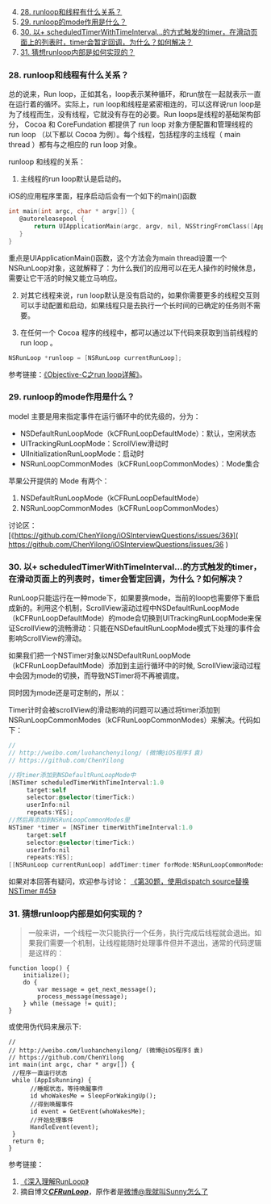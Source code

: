  4.  [28. runloop和线程有什么关系？](https://github.com/shenchunxing/ios_interview_questions/blob/master/Runloop.md#28-runloop和线程有什么关系) 
 5.  [29. runloop的mode作用是什么？](https://github.com/shenchunxing/ios_interview_questions/blob/master/Runloop.md#29-runloop的mode作用是什么) 
 6.  [30. 以+ scheduledTimerWithTimeInterval...的方式触发的timer，在滑动页面上的列表时，timer会暂定回调，为什么？如何解决？](https://github.com/shenchunxing/ios_interview_questions/blob/master/Runloop.md#30-以-scheduledtimerwithtimeinterval的方式触发的timer在滑动页面上的列表时timer会暂定回调为什么如何解决) 
 7.  [31. 猜想runloop内部是如何实现的？](https://github.com/shenchunxing/ios_interview_questions/blob/master/Runloop.md#31-猜想runloop内部是如何实现的) 
 
 ### 28. runloop和线程有什么关系？

总的说来，Run loop，正如其名，loop表示某种循环，和run放在一起就表示一直在运行着的循环。实际上，run loop和线程是紧密相连的，可以这样说run loop是为了线程而生，没有线程，它就没有存在的必要。Run loops是线程的基础架构部分， Cocoa 和 CoreFundation 都提供了 run loop 对象方便配置和管理线程的 run loop （以下都以 Cocoa 为例）。每个线程，包括程序的主线程（ main thread ）都有与之相应的 run loop 对象。

 runloop 和线程的关系：




 1. 主线程的run loop默认是启动的。

 iOS的应用程序里面，程序启动后会有一个如下的main()函数
 
 ```Objective-C
int main(int argc, char * argv[]) {
    @autoreleasepool {
        return UIApplicationMain(argc, argv, nil, NSStringFromClass([AppDelegate class]));
    }
}
```





 重点是UIApplicationMain()函数，这个方法会为main thread设置一个NSRunLoop对象，这就解释了：为什么我们的应用可以在无人操作的时候休息，需要让它干活的时候又能立马响应。

 2. 对其它线程来说，run loop默认是没有启动的，如果你需要更多的线程交互则可以手动配置和启动，如果线程只是去执行一个长时间的已确定的任务则不需要。

 3. 在任何一个 Cocoa 程序的线程中，都可以通过以下代码来获取到当前线程的 run loop 。


 ```Objective-C
NSRunLoop *runloop = [NSRunLoop currentRunLoop];
```


参考链接：[《Objective-C之run loop详解》](http://blog.csdn.net/wzzvictory/article/details/9237973)。

### 29. runloop的mode作用是什么？

model 主要是用来指定事件在运行循环中的优先级的，分为：


* NSDefaultRunLoopMode（kCFRunLoopDefaultMode）：默认，空闲状态
* UITrackingRunLoopMode：ScrollView滑动时
* UIInitializationRunLoopMode：启动时
* NSRunLoopCommonModes（kCFRunLoopCommonModes）：Mode集合

苹果公开提供的 Mode 有两个：

 1. NSDefaultRunLoopMode（kCFRunLoopDefaultMode）
 2. NSRunLoopCommonModes（kCFRunLoopCommonModes）

讨论区： [《https://github.com/ChenYilong/iOSInterviewQuestions/issues/36》]( https://github.com/ChenYilong/iOSInterviewQuestions/issues/36 ) 

### 30. 以+ scheduledTimerWithTimeInterval...的方式触发的timer，在滑动页面上的列表时，timer会暂定回调，为什么？如何解决？

RunLoop只能运行在一种mode下，如果要换mode，当前的loop也需要停下重启成新的。利用这个机制，ScrollView滚动过程中NSDefaultRunLoopMode（kCFRunLoopDefaultMode）的mode会切换到UITrackingRunLoopMode来保证ScrollView的流畅滑动：只能在NSDefaultRunLoopMode模式下处理的事件会影响ScrollView的滑动。

如果我们把一个NSTimer对象以NSDefaultRunLoopMode（kCFRunLoopDefaultMode）添加到主运行循环中的时候,
ScrollView滚动过程中会因为mode的切换，而导致NSTimer将不再被调度。

同时因为mode还是可定制的，所以：

 Timer计时会被scrollView的滑动影响的问题可以通过将timer添加到NSRunLoopCommonModes（kCFRunLoopCommonModes）来解决。代码如下：

```objective-c
// 
// http://weibo.com/luohanchenyilong/ (微博@iOS程序犭袁)
// https://github.com/ChenYilong

//将timer添加到NSDefaultRunLoopMode中
[NSTimer scheduledTimerWithTimeInterval:1.0
     target:self
     selector:@selector(timerTick:)
     userInfo:nil
     repeats:YES];
//然后再添加到NSRunLoopCommonModes里
NSTimer *timer = [NSTimer timerWithTimeInterval:1.0
     target:self
     selector:@selector(timerTick:)
     userInfo:nil
     repeats:YES];
[[NSRunLoop currentRunLoop] addTimer:timer forMode:NSRunLoopCommonModes];
```

如果对本回答有疑问，欢迎参与讨论：  [《第30题，使用dispatch source替换NSTimer #45》]( https://github.com/ChenYilong/iOSInterviewQuestions/issues/45 ) 

### 31. 猜想runloop内部是如何实现的？

> 一般来讲，一个线程一次只能执行一个任务，执行完成后线程就会退出。如果我们需要一个机制，让线程能随时处理事件但并不退出，通常的代码逻辑
是这样的：




    function loop() {
        initialize();
        do {
            var message = get_next_message();
            process_message(message);
        } while (message != quit);
    }


或使用伪代码来展示下:

    // 
    // http://weibo.com/luohanchenyilong/ (微博@iOS程序犭袁)
    // https://github.com/ChenYilong
    int main(int argc, char * argv[]) {
     //程序一直运行状态
     while (AppIsRunning) {
          //睡眠状态，等待唤醒事件
          id whoWakesMe = SleepForWakingUp();
          //得到唤醒事件
          id event = GetEvent(whoWakesMe);
          //开始处理事件
          HandleEvent(event);
     }
     return 0;
    }

参考链接：

 1. [《深入理解RunLoop》](http://blog.ibireme.com/2015/05/18/runloop/#base)
 2. 摘自博文[***CFRunLoop***](https://github.com/ming1016/study/wiki/CFRunLoop)，原作者是[微博@我就叫Sunny怎么了](http://weibo.com/u/1364395395)


